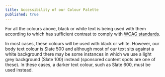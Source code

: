 ```yaml
---
title: Accessibility of our Colour Palette
published: true
---
```


For all the colours above, black or white text is being used with them according to which has sufficient contrast to comply with [WCAG standards](https://www.w3.org/WAI/WCAG20/quickref/#visual-audio-contrast-contrast).

In most cases, these colours will be used with black or white. However, our body text colour is Slate 500 and although most of our text sits against a white background there may be some instances in which we use a light grey background (Slate 100) instead (sponsored content spots are one of these). In these cases, a darker text colour, such as Slate 600, must be used instead.